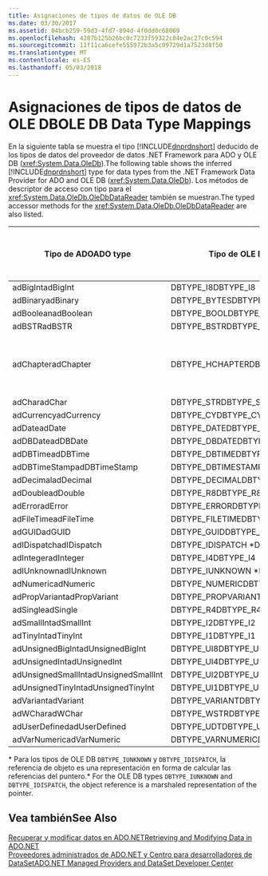 ```yaml
---
title: Asignaciones de tipos de datos de OLE DB
ms.date: 03/30/2017
ms.assetid: 04bcb259-59d3-4fd7-894d-4f0dd0c68069
ms.openlocfilehash: 4287b125b26bc0c7233f59322c84e2ac27c0c594
ms.sourcegitcommit: 11f11ca6cefe555972b3a5c99729d1a7523d8f50
ms.translationtype: MT
ms.contentlocale: es-ES
ms.lasthandoff: 05/03/2018
---
```

# <a name="ole-db-data-type-mappings"></a><span data-ttu-id="3f7b3-102">Asignaciones de tipos de datos de OLE DB</span><span class="sxs-lookup"><span data-stu-id="3f7b3-102">OLE DB Data Type Mappings</span></span>
<span data-ttu-id="3f7b3-103">En la siguiente tabla se muestra el tipo [!INCLUDE[dnprdnshort](../../../../includes/dnprdnshort-md.md)] deducido de los tipos de datos del proveedor de datos .NET Framework para ADO y OLE DB (<xref:System.Data.OleDb>).</span><span class="sxs-lookup"><span data-stu-id="3f7b3-103">The following table shows the inferred [!INCLUDE[dnprdnshort](../../../../includes/dnprdnshort-md.md)] type for data types from the .NET Framework Data Provider for ADO and OLE DB (<xref:System.Data.OleDb>).</span></span> <span data-ttu-id="3f7b3-104">Los métodos de descriptor de acceso con tipo para el <xref:System.Data.OleDb.OleDbDataReader> también se muestran.</span><span class="sxs-lookup"><span data-stu-id="3f7b3-104">The typed accessor methods for the <xref:System.Data.OleDb.OleDbDataReader> are also listed.</span></span>  
  
|<span data-ttu-id="3f7b3-105">Tipo de ADO</span><span class="sxs-lookup"><span data-stu-id="3f7b3-105">ADO type</span></span>|<span data-ttu-id="3f7b3-106">Tipo de OLE DB</span><span class="sxs-lookup"><span data-stu-id="3f7b3-106">OLE DB type</span></span>|<span data-ttu-id="3f7b3-107">Tipo de [!INCLUDE[dnprdnshort](../../../../includes/dnprdnshort-md.md)]</span><span class="sxs-lookup"><span data-stu-id="3f7b3-107">[!INCLUDE[dnprdnshort](../../../../includes/dnprdnshort-md.md)] type</span></span>|<span data-ttu-id="3f7b3-108">Descriptor de acceso con tipo de [!INCLUDE[dnprdnshort](../../../../includes/dnprdnshort-md.md)]</span><span class="sxs-lookup"><span data-stu-id="3f7b3-108">[!INCLUDE[dnprdnshort](../../../../includes/dnprdnshort-md.md)] typed accessor</span></span>|  
|--------------|-----------------|----------------------------------------------------------------------|--------------------------------------------------------------------------------|  
|<span data-ttu-id="3f7b3-109">adBigInt</span><span class="sxs-lookup"><span data-stu-id="3f7b3-109">adBigInt</span></span>|<span data-ttu-id="3f7b3-110">DBTYPE_I8</span><span class="sxs-lookup"><span data-stu-id="3f7b3-110">DBTYPE_I8</span></span>|<span data-ttu-id="3f7b3-111">Int64</span><span class="sxs-lookup"><span data-stu-id="3f7b3-111">Int64</span></span>|<span data-ttu-id="3f7b3-112">GetInt64()</span><span class="sxs-lookup"><span data-stu-id="3f7b3-112">GetInt64()</span></span>|  
|<span data-ttu-id="3f7b3-113">adBinary</span><span class="sxs-lookup"><span data-stu-id="3f7b3-113">adBinary</span></span>|<span data-ttu-id="3f7b3-114">DBTYPE_BYTES</span><span class="sxs-lookup"><span data-stu-id="3f7b3-114">DBTYPE_BYTES</span></span>|<span data-ttu-id="3f7b3-115">Byte[]</span><span class="sxs-lookup"><span data-stu-id="3f7b3-115">Byte[]</span></span>|<span data-ttu-id="3f7b3-116">GetBytes()</span><span class="sxs-lookup"><span data-stu-id="3f7b3-116">GetBytes()</span></span>|  
|<span data-ttu-id="3f7b3-117">adBoolean</span><span class="sxs-lookup"><span data-stu-id="3f7b3-117">adBoolean</span></span>|<span data-ttu-id="3f7b3-118">DBTYPE_BOOL</span><span class="sxs-lookup"><span data-stu-id="3f7b3-118">DBTYPE_BOOL</span></span>|<span data-ttu-id="3f7b3-119">Boolean</span><span class="sxs-lookup"><span data-stu-id="3f7b3-119">Boolean</span></span>|<span data-ttu-id="3f7b3-120">GetBoolean()</span><span class="sxs-lookup"><span data-stu-id="3f7b3-120">GetBoolean()</span></span>|  
|<span data-ttu-id="3f7b3-121">adBSTR</span><span class="sxs-lookup"><span data-stu-id="3f7b3-121">adBSTR</span></span>|<span data-ttu-id="3f7b3-122">DBTYPE_BSTR</span><span class="sxs-lookup"><span data-stu-id="3f7b3-122">DBTYPE_BSTR</span></span>|<span data-ttu-id="3f7b3-123">String</span><span class="sxs-lookup"><span data-stu-id="3f7b3-123">String</span></span>|<span data-ttu-id="3f7b3-124">GetString()</span><span class="sxs-lookup"><span data-stu-id="3f7b3-124">GetString()</span></span>|  
|<span data-ttu-id="3f7b3-125">adChapter</span><span class="sxs-lookup"><span data-stu-id="3f7b3-125">adChapter</span></span>|<span data-ttu-id="3f7b3-126">DBTYPE_HCHAPTER</span><span class="sxs-lookup"><span data-stu-id="3f7b3-126">DBTYPE_HCHAPTER</span></span>|<span data-ttu-id="3f7b3-127">Compatible con `DataReader`.</span><span class="sxs-lookup"><span data-stu-id="3f7b3-127">Supported through the `DataReader`.</span></span> <span data-ttu-id="3f7b3-128">Vea [recuperar datos mediante DataReader](../../../../docs/framework/data/adonet/retrieving-data-using-a-datareader.md).</span><span class="sxs-lookup"><span data-stu-id="3f7b3-128">See [Retrieving Data Using a DataReader](../../../../docs/framework/data/adonet/retrieving-data-using-a-datareader.md).</span></span>|<span data-ttu-id="3f7b3-129">GetValue()</span><span class="sxs-lookup"><span data-stu-id="3f7b3-129">GetValue()</span></span>|  
|<span data-ttu-id="3f7b3-130">adChar</span><span class="sxs-lookup"><span data-stu-id="3f7b3-130">adChar</span></span>|<span data-ttu-id="3f7b3-131">DBTYPE_STR</span><span class="sxs-lookup"><span data-stu-id="3f7b3-131">DBTYPE_STR</span></span>|<span data-ttu-id="3f7b3-132">String</span><span class="sxs-lookup"><span data-stu-id="3f7b3-132">String</span></span>|<span data-ttu-id="3f7b3-133">GetString()</span><span class="sxs-lookup"><span data-stu-id="3f7b3-133">GetString()</span></span>|  
|<span data-ttu-id="3f7b3-134">adCurrency</span><span class="sxs-lookup"><span data-stu-id="3f7b3-134">adCurrency</span></span>|<span data-ttu-id="3f7b3-135">DBTYPE_CY</span><span class="sxs-lookup"><span data-stu-id="3f7b3-135">DBTYPE_CY</span></span>|<span data-ttu-id="3f7b3-136">Decimal</span><span class="sxs-lookup"><span data-stu-id="3f7b3-136">Decimal</span></span>|<span data-ttu-id="3f7b3-137">GetDecimal()</span><span class="sxs-lookup"><span data-stu-id="3f7b3-137">GetDecimal()</span></span>|  
|<span data-ttu-id="3f7b3-138">adDate</span><span class="sxs-lookup"><span data-stu-id="3f7b3-138">adDate</span></span>|<span data-ttu-id="3f7b3-139">DBTYPE_DATE</span><span class="sxs-lookup"><span data-stu-id="3f7b3-139">DBTYPE_DATE</span></span>|<span data-ttu-id="3f7b3-140">DateTime</span><span class="sxs-lookup"><span data-stu-id="3f7b3-140">DateTime</span></span>|<span data-ttu-id="3f7b3-141">GetDateTime()</span><span class="sxs-lookup"><span data-stu-id="3f7b3-141">GetDateTime()</span></span>|  
|<span data-ttu-id="3f7b3-142">adDBDate</span><span class="sxs-lookup"><span data-stu-id="3f7b3-142">adDBDate</span></span>|<span data-ttu-id="3f7b3-143">DBTYPE_DBDATE</span><span class="sxs-lookup"><span data-stu-id="3f7b3-143">DBTYPE_DBDATE</span></span>|<span data-ttu-id="3f7b3-144">DateTime</span><span class="sxs-lookup"><span data-stu-id="3f7b3-144">DateTime</span></span>|<span data-ttu-id="3f7b3-145">GetDateTime()</span><span class="sxs-lookup"><span data-stu-id="3f7b3-145">GetDateTime()</span></span>|  
|<span data-ttu-id="3f7b3-146">adDBTime</span><span class="sxs-lookup"><span data-stu-id="3f7b3-146">adDBTime</span></span>|<span data-ttu-id="3f7b3-147">DBTYPE_DBTIME</span><span class="sxs-lookup"><span data-stu-id="3f7b3-147">DBTYPE_DBTIME</span></span>|<span data-ttu-id="3f7b3-148">DateTime</span><span class="sxs-lookup"><span data-stu-id="3f7b3-148">DateTime</span></span>|<span data-ttu-id="3f7b3-149">GetDateTime()</span><span class="sxs-lookup"><span data-stu-id="3f7b3-149">GetDateTime()</span></span>|  
|<span data-ttu-id="3f7b3-150">adDBTimeStamp</span><span class="sxs-lookup"><span data-stu-id="3f7b3-150">adDBTimeStamp</span></span>|<span data-ttu-id="3f7b3-151">DBTYPE_DBTIMESTAMP</span><span class="sxs-lookup"><span data-stu-id="3f7b3-151">DBTYPE_DBTIMESTAMP</span></span>|<span data-ttu-id="3f7b3-152">DateTime</span><span class="sxs-lookup"><span data-stu-id="3f7b3-152">DateTime</span></span>|<span data-ttu-id="3f7b3-153">GetDateTime()</span><span class="sxs-lookup"><span data-stu-id="3f7b3-153">GetDateTime()</span></span>|  
|<span data-ttu-id="3f7b3-154">adDecimal</span><span class="sxs-lookup"><span data-stu-id="3f7b3-154">adDecimal</span></span>|<span data-ttu-id="3f7b3-155">DBTYPE_DECIMAL</span><span class="sxs-lookup"><span data-stu-id="3f7b3-155">DBTYPE_DECIMAL</span></span>|<span data-ttu-id="3f7b3-156">Decimal</span><span class="sxs-lookup"><span data-stu-id="3f7b3-156">Decimal</span></span>|<span data-ttu-id="3f7b3-157">GetDecimal()</span><span class="sxs-lookup"><span data-stu-id="3f7b3-157">GetDecimal()</span></span>|  
|<span data-ttu-id="3f7b3-158">adDouble</span><span class="sxs-lookup"><span data-stu-id="3f7b3-158">adDouble</span></span>|<span data-ttu-id="3f7b3-159">DBTYPE_R8</span><span class="sxs-lookup"><span data-stu-id="3f7b3-159">DBTYPE_R8</span></span>|<span data-ttu-id="3f7b3-160">Double</span><span class="sxs-lookup"><span data-stu-id="3f7b3-160">Double</span></span>|<span data-ttu-id="3f7b3-161">GetDouble()</span><span class="sxs-lookup"><span data-stu-id="3f7b3-161">GetDouble()</span></span>|  
|<span data-ttu-id="3f7b3-162">adError</span><span class="sxs-lookup"><span data-stu-id="3f7b3-162">adError</span></span>|<span data-ttu-id="3f7b3-163">DBTYPE_ERROR</span><span class="sxs-lookup"><span data-stu-id="3f7b3-163">DBTYPE_ERROR</span></span>|<span data-ttu-id="3f7b3-164">ExternalException</span><span class="sxs-lookup"><span data-stu-id="3f7b3-164">ExternalException</span></span>|<span data-ttu-id="3f7b3-165">GetValue()</span><span class="sxs-lookup"><span data-stu-id="3f7b3-165">GetValue()</span></span>|  
|<span data-ttu-id="3f7b3-166">adFileTime</span><span class="sxs-lookup"><span data-stu-id="3f7b3-166">adFileTime</span></span>|<span data-ttu-id="3f7b3-167">DBTYPE_FILETIME</span><span class="sxs-lookup"><span data-stu-id="3f7b3-167">DBTYPE_FILETIME</span></span>|<span data-ttu-id="3f7b3-168">DateTime</span><span class="sxs-lookup"><span data-stu-id="3f7b3-168">DateTime</span></span>|<span data-ttu-id="3f7b3-169">GetDateTime()</span><span class="sxs-lookup"><span data-stu-id="3f7b3-169">GetDateTime()</span></span>|  
|<span data-ttu-id="3f7b3-170">adGUID</span><span class="sxs-lookup"><span data-stu-id="3f7b3-170">adGUID</span></span>|<span data-ttu-id="3f7b3-171">DBTYPE_GUID</span><span class="sxs-lookup"><span data-stu-id="3f7b3-171">DBTYPE_GUID</span></span>|<span data-ttu-id="3f7b3-172">Guid</span><span class="sxs-lookup"><span data-stu-id="3f7b3-172">Guid</span></span>|<span data-ttu-id="3f7b3-173">GetGuid()</span><span class="sxs-lookup"><span data-stu-id="3f7b3-173">GetGuid()</span></span>|  
|<span data-ttu-id="3f7b3-174">adIDispatch</span><span class="sxs-lookup"><span data-stu-id="3f7b3-174">adIDispatch</span></span>|<span data-ttu-id="3f7b3-175">DBTYPE_IDISPATCH \*</span><span class="sxs-lookup"><span data-stu-id="3f7b3-175">DBTYPE_IDISPATCH \*</span></span>|<span data-ttu-id="3f7b3-176">Objeto</span><span class="sxs-lookup"><span data-stu-id="3f7b3-176">Object</span></span>|<span data-ttu-id="3f7b3-177">GetValue()</span><span class="sxs-lookup"><span data-stu-id="3f7b3-177">GetValue()</span></span>|  
|<span data-ttu-id="3f7b3-178">adInteger</span><span class="sxs-lookup"><span data-stu-id="3f7b3-178">adInteger</span></span>|<span data-ttu-id="3f7b3-179">DBTYPE_I4</span><span class="sxs-lookup"><span data-stu-id="3f7b3-179">DBTYPE_I4</span></span>|<span data-ttu-id="3f7b3-180">Int32</span><span class="sxs-lookup"><span data-stu-id="3f7b3-180">Int32</span></span>|<span data-ttu-id="3f7b3-181">GetInt32()</span><span class="sxs-lookup"><span data-stu-id="3f7b3-181">GetInt32()</span></span>|  
|<span data-ttu-id="3f7b3-182">adIUnknown</span><span class="sxs-lookup"><span data-stu-id="3f7b3-182">adIUnknown</span></span>|<span data-ttu-id="3f7b3-183">DBTYPE_IUNKNOWN \*</span><span class="sxs-lookup"><span data-stu-id="3f7b3-183">DBTYPE_IUNKNOWN \*</span></span>|<span data-ttu-id="3f7b3-184">Objeto</span><span class="sxs-lookup"><span data-stu-id="3f7b3-184">Object</span></span>|<span data-ttu-id="3f7b3-185">GetValue()</span><span class="sxs-lookup"><span data-stu-id="3f7b3-185">GetValue()</span></span>|  
|<span data-ttu-id="3f7b3-186">adNumeric</span><span class="sxs-lookup"><span data-stu-id="3f7b3-186">adNumeric</span></span>|<span data-ttu-id="3f7b3-187">DBTYPE_NUMERIC</span><span class="sxs-lookup"><span data-stu-id="3f7b3-187">DBTYPE_NUMERIC</span></span>|<span data-ttu-id="3f7b3-188">Decimal</span><span class="sxs-lookup"><span data-stu-id="3f7b3-188">Decimal</span></span>|<span data-ttu-id="3f7b3-189">GetDecimal()</span><span class="sxs-lookup"><span data-stu-id="3f7b3-189">GetDecimal()</span></span>|  
|<span data-ttu-id="3f7b3-190">adPropVariant</span><span class="sxs-lookup"><span data-stu-id="3f7b3-190">adPropVariant</span></span>|<span data-ttu-id="3f7b3-191">DBTYPE_PROPVARIANT</span><span class="sxs-lookup"><span data-stu-id="3f7b3-191">DBTYPE_PROPVARIANT</span></span>|<span data-ttu-id="3f7b3-192">Objeto</span><span class="sxs-lookup"><span data-stu-id="3f7b3-192">Object</span></span>|<span data-ttu-id="3f7b3-193">GetValue()</span><span class="sxs-lookup"><span data-stu-id="3f7b3-193">GetValue()</span></span>|  
|<span data-ttu-id="3f7b3-194">adSingle</span><span class="sxs-lookup"><span data-stu-id="3f7b3-194">adSingle</span></span>|<span data-ttu-id="3f7b3-195">DBTYPE_R4</span><span class="sxs-lookup"><span data-stu-id="3f7b3-195">DBTYPE_R4</span></span>|<span data-ttu-id="3f7b3-196">Single</span><span class="sxs-lookup"><span data-stu-id="3f7b3-196">Single</span></span>|<span data-ttu-id="3f7b3-197">GetFloat()</span><span class="sxs-lookup"><span data-stu-id="3f7b3-197">GetFloat()</span></span>|  
|<span data-ttu-id="3f7b3-198">adSmallInt</span><span class="sxs-lookup"><span data-stu-id="3f7b3-198">adSmallInt</span></span>|<span data-ttu-id="3f7b3-199">DBTYPE_I2</span><span class="sxs-lookup"><span data-stu-id="3f7b3-199">DBTYPE_I2</span></span>|<span data-ttu-id="3f7b3-200">Int16</span><span class="sxs-lookup"><span data-stu-id="3f7b3-200">Int16</span></span>|<span data-ttu-id="3f7b3-201">GetInt16()</span><span class="sxs-lookup"><span data-stu-id="3f7b3-201">GetInt16()</span></span>|  
|<span data-ttu-id="3f7b3-202">adTinyInt</span><span class="sxs-lookup"><span data-stu-id="3f7b3-202">adTinyInt</span></span>|<span data-ttu-id="3f7b3-203">DBTYPE_I1</span><span class="sxs-lookup"><span data-stu-id="3f7b3-203">DBTYPE_I1</span></span>|<span data-ttu-id="3f7b3-204">Byte</span><span class="sxs-lookup"><span data-stu-id="3f7b3-204">Byte</span></span>|<span data-ttu-id="3f7b3-205">GetByte()</span><span class="sxs-lookup"><span data-stu-id="3f7b3-205">GetByte()</span></span>|  
|<span data-ttu-id="3f7b3-206">adUnsignedBigInt</span><span class="sxs-lookup"><span data-stu-id="3f7b3-206">adUnsignedBigInt</span></span>|<span data-ttu-id="3f7b3-207">DBTYPE_UI8</span><span class="sxs-lookup"><span data-stu-id="3f7b3-207">DBTYPE_UI8</span></span>|<span data-ttu-id="3f7b3-208">UInt64</span><span class="sxs-lookup"><span data-stu-id="3f7b3-208">UInt64</span></span>|<span data-ttu-id="3f7b3-209">GetValue()</span><span class="sxs-lookup"><span data-stu-id="3f7b3-209">GetValue()</span></span>|  
|<span data-ttu-id="3f7b3-210">adUnsignedInt</span><span class="sxs-lookup"><span data-stu-id="3f7b3-210">adUnsignedInt</span></span>|<span data-ttu-id="3f7b3-211">DBTYPE_UI4</span><span class="sxs-lookup"><span data-stu-id="3f7b3-211">DBTYPE_UI4</span></span>|<span data-ttu-id="3f7b3-212">UInt32</span><span class="sxs-lookup"><span data-stu-id="3f7b3-212">UInt32</span></span>|<span data-ttu-id="3f7b3-213">GetValue()</span><span class="sxs-lookup"><span data-stu-id="3f7b3-213">GetValue()</span></span>|  
|<span data-ttu-id="3f7b3-214">adUnsignedSmallInt</span><span class="sxs-lookup"><span data-stu-id="3f7b3-214">adUnsignedSmallInt</span></span>|<span data-ttu-id="3f7b3-215">DBTYPE_UI2</span><span class="sxs-lookup"><span data-stu-id="3f7b3-215">DBTYPE_UI2</span></span>|<span data-ttu-id="3f7b3-216">UInt16</span><span class="sxs-lookup"><span data-stu-id="3f7b3-216">UInt16</span></span>|<span data-ttu-id="3f7b3-217">GetValue()</span><span class="sxs-lookup"><span data-stu-id="3f7b3-217">GetValue()</span></span>|  
|<span data-ttu-id="3f7b3-218">adUnsignedTinyInt</span><span class="sxs-lookup"><span data-stu-id="3f7b3-218">adUnsignedTinyInt</span></span>|<span data-ttu-id="3f7b3-219">DBTYPE_UI1</span><span class="sxs-lookup"><span data-stu-id="3f7b3-219">DBTYPE_UI1</span></span>|<span data-ttu-id="3f7b3-220">Byte</span><span class="sxs-lookup"><span data-stu-id="3f7b3-220">Byte</span></span>|<span data-ttu-id="3f7b3-221">GetByte()</span><span class="sxs-lookup"><span data-stu-id="3f7b3-221">GetByte()</span></span>|  
|<span data-ttu-id="3f7b3-222">adVariant</span><span class="sxs-lookup"><span data-stu-id="3f7b3-222">adVariant</span></span>|<span data-ttu-id="3f7b3-223">DBTYPE_VARIANT</span><span class="sxs-lookup"><span data-stu-id="3f7b3-223">DBTYPE_VARIANT</span></span>|<span data-ttu-id="3f7b3-224">Objeto</span><span class="sxs-lookup"><span data-stu-id="3f7b3-224">Object</span></span>|<span data-ttu-id="3f7b3-225">GetValue()</span><span class="sxs-lookup"><span data-stu-id="3f7b3-225">GetValue()</span></span>|  
|<span data-ttu-id="3f7b3-226">adWChar</span><span class="sxs-lookup"><span data-stu-id="3f7b3-226">adWChar</span></span>|<span data-ttu-id="3f7b3-227">DBTYPE_WSTR</span><span class="sxs-lookup"><span data-stu-id="3f7b3-227">DBTYPE_WSTR</span></span>|<span data-ttu-id="3f7b3-228">String</span><span class="sxs-lookup"><span data-stu-id="3f7b3-228">String</span></span>|<span data-ttu-id="3f7b3-229">GetString()</span><span class="sxs-lookup"><span data-stu-id="3f7b3-229">GetString()</span></span>|  
|<span data-ttu-id="3f7b3-230">adUserDefined</span><span class="sxs-lookup"><span data-stu-id="3f7b3-230">adUserDefined</span></span>|<span data-ttu-id="3f7b3-231">DBTYPE_UDT</span><span class="sxs-lookup"><span data-stu-id="3f7b3-231">DBTYPE_UDT</span></span>|<span data-ttu-id="3f7b3-232">no admitido</span><span class="sxs-lookup"><span data-stu-id="3f7b3-232">not supported</span></span>||  
|<span data-ttu-id="3f7b3-233">adVarNumeric</span><span class="sxs-lookup"><span data-stu-id="3f7b3-233">adVarNumeric</span></span>|<span data-ttu-id="3f7b3-234">DBTYPE_VARNUMERIC</span><span class="sxs-lookup"><span data-stu-id="3f7b3-234">DBTYPE_VARNUMERIC</span></span>|<span data-ttu-id="3f7b3-235">no admitido</span><span class="sxs-lookup"><span data-stu-id="3f7b3-235">not supported</span></span>||  
  
 <span data-ttu-id="3f7b3-236">\* Para los tipos de OLE DB `DBTYPE_IUNKNOWN` y `DBTYPE_IDISPATCH`, la referencia de objeto es una representación en forma de calcular las referencias del puntero.</span><span class="sxs-lookup"><span data-stu-id="3f7b3-236">\* For the OLE DB types `DBTYPE_IUNKNOWN` and `DBTYPE_IDISPATCH`, the object reference is a marshaled representation of the pointer.</span></span>  
  
## <a name="see-also"></a><span data-ttu-id="3f7b3-237">Vea también</span><span class="sxs-lookup"><span data-stu-id="3f7b3-237">See Also</span></span>  
 [<span data-ttu-id="3f7b3-238">Recuperar y modificar datos en ADO.NET</span><span class="sxs-lookup"><span data-stu-id="3f7b3-238">Retrieving and Modifying Data in ADO.NET</span></span>](../../../../docs/framework/data/adonet/retrieving-and-modifying-data.md)  
 [<span data-ttu-id="3f7b3-239">Proveedores administrados de ADO.NET y Centro para desarrolladores de DataSet</span><span class="sxs-lookup"><span data-stu-id="3f7b3-239">ADO.NET Managed Providers and DataSet Developer Center</span></span>](http://go.microsoft.com/fwlink/?LinkId=217917)
